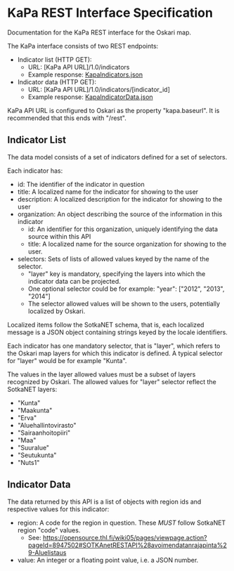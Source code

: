 # KaPa REST Interface Specification

Documentation for the KaPa REST interface for the Oskari map.

The KaPa interface consists of two REST endpoints:
  * Indicator list (HTTP GET):
    * URL: [KaPa API URL]/1.0/indicators
    * Example response: [KapaIndicators.json](https://github.com/keskival/oskari-server/blob/develop/control-statistics/src/test/resources/fi/nls/oskari/control/statistics/plugins/kapa/KapaIndicators.json)
  * Indicator data (HTTP GET):
    * URL: [KaPa API URL]/1.0/indicators/[indicator_id]
    * Example response: [KapaIndicatorData.json](https://github.com/keskival/oskari-server/blob/develop/control-statistics/src/test/resources/fi/nls/oskari/control/statistics/plugins/kapa/KapaIndicatorData.json)

KaPa API URL is configured to Oskari as the property "kapa.baseurl". It is recommended that this ends with "/rest".

## Indicator List

The data model consists of a set of indicators defined for a set of selectors.

Each indicator has:
  * id: The identifier of the indicator in question
  * title: A localized name for the indicator for showing to the user
  * description: A localized description for the indicator for showing to the user
  * organization: An object describing the source of the information in this indicator
    * id: An identifier for this organization, uniquely identifying the data source within this API
    * title: A localized name for the source organization for showing to the user.
  * selectors: Sets of lists of allowed values keyed by the name of the selector.
    * "layer" key is mandatory, specifying the layers into which the indicator data can be projected.
    * One optional selector could be for example: "year": ["2012", "2013", "2014"]
    * The selector allowed values will be shown to the users, potentially localized by Oskari.

Localized items follow the SotkaNET schema, that is, each localized message is a JSON object containing strings keyed by the locale identifiers.

Each indicator has one mandatory selector, that is "layer", which refers to the Oskari map layers for which this indicator is defined. A typical selector for "layer" would be for example "Kunta".

The values in the layer allowed values must be a subset of layers recognized by Oskari. The allowed values for "layer" selector reflect the SotkaNET layers:
  * "Kunta"
  * "Maakunta"
  * "Erva"
  * "Aluehallintovirasto"
  * "Sairaanhoitopiiri"
  * "Maa"
  * "Suuralue"
  * "Seutukunta"
  * "Nuts1"

## Indicator Data
 
The data returned by this API is a list of objects with region ids and respective values for this indicator:
  * region: A code for the region in question. These _MUST_ follow SotkaNET region "code" values.
    * See: https://opensource.thl.fi/wiki05/pages/viewpage.action?pageId=8947502#SOTKAnetRESTAPI%28avoimendatanrajapinta%29-Aluelistaus
  * value: An integer or a floating point value, i.e. a JSON number.
